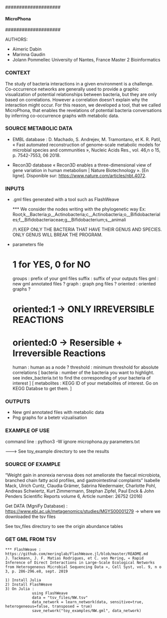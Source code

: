 ####################
#### MicroPhona ###
####################

AUTHORS:
- Aimeric Dabin
- Marinna Gaudin
- Jolann Pommellec
University of Nantes, France
Master 2 Bioinformatics

### CONTEXT ###
The study of bacteria interactions in a given environment is a challenge. Co-occurrence networks are generally used to provide a graphic visualization of potential relationships between bacteria, but they are only based on correlations. However a correlation doesn't explain why the interaction might occur. For this reason, we developed a tool, that we called MicroPhona, that enables the revelations of potential bacteria conversations by inferring co-occurrence graphs with metabolic data.

### SOURCE METABOLIC DATA ###
- EMBL database :
D. Machado, S. Andrejev, M. Tramontano, et K. R. Patil, « Fast automated reconstruction of genome-scale metabolic models for microbial species and communities », Nucleic Acids Res., vol. 46,n o 15, p. 7542-7553, 06 2018.

- Recon3D database
« Recon3D enables a three-dimensional view of gene variation in human metabolism | Nature Biotechnology ». [En ligne]. Disponible sur: https://www.nature.com/articles/nbt.4072. 

### INPUTS ###
- .gml files generated with a tool such as FlashWeave

	*** We consider the nodes writing with the phylogenetic way
	Ex:	Root;k__Bacteria;p__Actinobacteria;c__Actinobacteria;o__Bifidobacteriales;f__Bifidobacteriaceae;g__Bifidobacterium;s__animali

	/!\ KEEP ONLY THE BACTERIA THAT HAVE THEIR GENUS AND SPECIES. ONLY GENUS WILL BREAK THE PROGRAM.
	
- parameters file
	
	# 1 for YES, 0 for NO
	
	groups : prefix of your gml files
	suffix : suffix of your outputs files
	gml : new gml annotated files ?
	graph : graph png files ?
	oriented : oriented graphs ? 
	
	# oriented:1 -> ONLY IRREVERSIBLE REACTIONS
	# oriented:0 -> Resersible + Irreversible Reactions
	
	human : human as a node ?
	threshold : minimum threshold for absolute correlations
	[ bacteria : number of the bacteria you want to highlight. see index_bacteria.txt to find the corresponding of your bacteria of interest ]
	[ metabolites : KEGG ID of your metabolites of interest. Go on KEGG Databse to get them. ]

### OUTPUTS ###

- New gml annotated files with metabolic data
- Png graphs for a betetr vizualisation


### EXAMPLE OF USE ###

command line : python3 -W ignore microphona.py parameters.txt

---> See toy_example directory to see the results


### SOURCE OF EXAMPLE ####

“Weight gain in anorexia nervosa does not ameliorate the faecal microbiota, branched chain fatty acid profiles, and gastrointestinal complaints” Isabelle Mack, Ulrich Cuntz, Claudia Grämer, Sabrina Niedermaier, Charlotte Pohl, Andreas Schwiertz, Kurt Zimmermann, Stephan Zipfel, Paul Enck & John Penders Scientific Reports volume 6, Article number: 26752 (2016)

Get DATA (MgniFy Database) :
https://www.ebi.ac.uk/metagenomics/studies/MGYS00001279
-> where we downloaded the tsv files

See tsv_files directory to see the origin abundance tables

### GET GML FROM TSV ###

	*** FlashWeave : https://github.com/meringlab/FlashWeave.jl/blob/master/README.md
	J. Tackmann, J. F. Matias Rodrigues, et C. von Mering, « Rapid Inference of Direct Interactions in Large-Scale Ecological Networks from Heterogeneous Microbial Sequencing Data », Cell Syst, vol. 9, n o 3, p. 286-296.e8, sept. 2019
	
	1) Install Julia
	2) Install FlashWeave
	3) On Julia :
				using FlashWeave
				data = "tsv_files/NW.tsv"
				data_network = learn_network(data, sensitive=true, heterogeneous=false, transposed = true)
				save_network("toy_examples/NW.gml", data_network)


